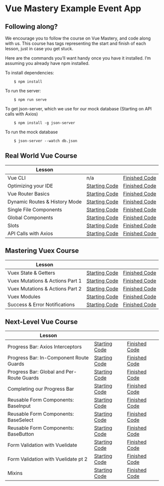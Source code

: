 # Vue Mastery Example Event App

## Following along?

We encourage you to follow the course on Vue Mastery, and code along with us. This course has tags representing the start and finish of each lesson, just in case you get stuck.

Here are the commands you’ll want handy once you have it installed. I’m assuming you already have npm installed.

To install dependencies:

```
    $ npm install
```

To run the server:

```
    $ npm run serve
```

To get json-server, which we use for our mock database (Starting on API calls with Axios)

```
    $ npm install -g json-server
```

To run the mock database

```
    $ json-server --watch db.json
```

## Real World Vue Course

| Lesson                        |                                                                                                        |                                                                                                         |
| ----------------------------- | ------------------------------------------------------------------------------------------------------ | ------------------------------------------------------------------------------------------------------- |
| Vue CLI                       | n/a                                                                                                    | [Finished Code](https://github.com/Code-Pop/real-world-vue/releases/tag/lesson2-cli-finish)             |
| Optimizing your IDE           | [Starting Code](https://github.com/Code-Pop/real-world-vue/releases/tag/lesson3-editor-start)          | [Finished Code](https://github.com/Code-Pop/real-world-vue/releases/tag/lesson3-editor-finish)          |
| Vue Router Basics             | [Starting Code](https://github.com/Code-Pop/real-world-vue/releases/tag/lesson4-routing-start)         | [Finished Code](https://github.com/Code-Pop/real-world-vue/releases/tag/lesson4-routing-finish)         |
| Dynamic Routes & History Mode | [Starting Code](https://github.com/Code-Pop/real-world-vue/releases/tag/lesson5-dynamic-routing-start) | [Finished Code](https://github.com/Code-Pop/real-world-vue/releases/tag/lesson5-dynamic-routing-finish) |
| Single File Components        | [Starting Code](https://github.com/Code-Pop/real-world-vue/releases/tag/lesson6-sfc-start)             | [Finished Code](https://github.com/Code-Pop/real-world-vue/releases/tag/lesson6-sfc-finish)             |
| Global Components             | [Starting Code](https://github.com/Code-Pop/real-world-vue/releases/tag/lesson7-global-start)          | [Finished Code](https://github.com/Code-Pop/real-world-vue/releases/tag/lesson7-global-finish)          |
| Slots                         | [Starting Code](https://github.com/Code-Pop/real-world-vue/releases/tag/lesson8-slots-start)           | [Finished Code](https://github.com/Code-Pop/real-world-vue/releases/tag/lesson8-slots-finish)           |
| API Calls with Axios          | [Starting Code](https://github.com/Code-Pop/real-world-vue/releases/tag/lesson9-axios-start)           | [Finished Code](https://github.com/Code-Pop/real-world-vue/releases/tag/lesson9-axios-finish)           |

## Mastering Vuex Course

| Lesson                          |                                                                                                              |                                                                                                               |
| ------------------------------- | ------------------------------------------------------------------------------------------------------------ | ------------------------------------------------------------------------------------------------------------- |
| Vuex State & Getters            | [Starting Code](https://github.com/Code-Pop/real-world-vue/releases/tag/lesson11-vuex-start)                 | [Finished Code](https://github.com/Code-Pop/real-world-vue/releases/tag/lesson11-vuex-finish)                 |
| Vuex Mutations & Actions Part 1 | [Starting Code](https://github.com/Code-Pop/real-world-vue/releases/tag/lesson12-mutations%26actions1-start) | [Finished Code](https://github.com/Code-Pop/real-world-vue/releases/tag/lesson12-mutations%26actions1-finish) |
| Vuex Mutations & Actions Part 2 | [Starting Code](https://github.com/Code-Pop/real-world-vue/releases/tag/lesson13-mutations%26actions2-start) | [Finished Code](https://github.com/Code-Pop/real-world-vue/releases/tag/lesson13-mutations%26actions2-finish) |
| Vuex Modules                    | [Starting Code](https://github.com/Code-Pop/real-world-vue/releases/tag/lesson14-modules-start)              | [Finished Code](https://github.com/Code-Pop/real-world-vue/releases/tag/lesson14-modules-finish)              |
| Success & Error Notifications   | [Starting Code](https://github.com/Code-Pop/real-world-vue/releases/tag/lesson15-notifications-start)        | [Finished Code](https://github.com/Code-Pop/real-world-vue/releases/tag/lesson15-notifications-finish)        |

## Next-Level Vue Course

| Lesson                                    |                                                                                                    |                                                                                                                      |
| ----------------------------------------- | -------------------------------------------------------------------------------------------------- | -------------------------------------------------------------------------------------------------------------------- |
| Progress Bar: Axios Interceptors          | [Starting Code](https://github.com/Code-Pop/real-world-vue/releases/tag/progress-bar-start)        | [Finished Code](https://github.com/Code-Pop/real-world-vue/releases/tag/progress-bar-axios-interceptors-finish)      |
| Progress Bar: In-Component Route Guards   | [Starting Code](https://github.com/Code-Pop/real-world-vue/releases/tag/progress-bar-start)        | [Finished Code](https://github.com/Code-Pop/real-world-vue/releases/tag/progressbar-in-component-route-guard-finish) |
| Progress Bar: Global and Per-Route Guards | [Starting Code](https://github.com/Code-Pop/real-world-vue/releases/tag/progress-bar-start)        | [Finished Code](https://github.com/Code-Pop/real-world-vue/releases/tag/progress-bar-global-guard)                   |
| Completing our Progress Bar               | [Starting Code](https://github.com/Code-Pop/real-world-vue/releases/tag/progress-bar-global-guard) | [Finished Code](https://github.com/Code-Pop/real-world-vue/releases/tag/progress-bar-finished)                       |
| Reusable Form Components: BaseInput       | [Starting Code](https://github.com/Code-Pop/real-world-vue/releases/tag/error-handling-finish)     | [Finished Code](https://github.com/Code-Pop/real-world-vue/releases/tag/BaseInput-finish)                            |
| Reusable Form Components: BaseSelect      | [Starting Code](https://github.com/Code-Pop/real-world-vue/releases/tag/BaseInput-finish)          | [Finished Code](https://github.com/Code-Pop/real-world-vue/releases/tag/baseSelect-finish)                           |
| Reusable Form Components: BaseButton      | [Starting Code](https://github.com/Code-Pop/real-world-vue/releases/tag/baseSelect-finish)         | [Finished Code](https://github.com/Code-Pop/real-world-vue/releases/tag/baseButton-finish)                           |
| Form Validation with Vuelidate            | [Starting Code](https://github.com/Code-Pop/real-world-vue/releases/tag/baseButton-finish)         | [Finished Code](https://github.com/Code-Pop/real-world-vue/releases/tag/form_validation1_finish)                     |
| Form Validation with Vuelidate pt 2       | [Starting Code](https://github.com/Code-Pop/real-world-vue/releases/tag/form_validation1_finish)   | [Finished Code](https://github.com/Code-Pop/real-world-vue/releases/tag/vuelidateP2-finish)                          |
| Mixins                                    | [Starting Code](https://github.com/Code-Pop/real-world-vue/releases/tag/vuelidateP2-finish)        | [Finished Code](https://github.com/Code-Pop/real-world-vue/releases/tag/mixins_finish)                               |
